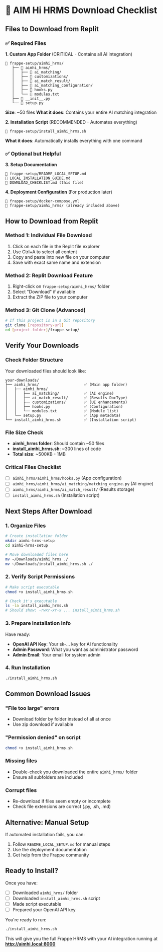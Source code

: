 # 📁 AIM Hi HRMS Download Checklist

## Files to Download from Replit

### ✅ Required Files

**1. Custom App Folder** (CRITICAL - Contains all AI integration)
```
📁 frappe-setup/aimhi_hrms/
   ├── 📁 aimhi_hrms/
   │   ├── 📁 ai_matching/
   │   ├── 📁 customizations/  
   │   ├── 📁 ai_match_result/
   │   ├── 📁 ai_matching_configuration/
   │   ├── 📄 hooks.py
   │   └── 📄 modules.txt
   ├── 📄 __init__.py
   └── 📄 setup.py
```
**Size**: ~50 files
**What it does**: Contains your entire AI matching integration

**2. Installation Script** (RECOMMENDED - Automates everything)
```
📄 frappe-setup/install_aimhi_hrms.sh
```
**What it does**: Automatically installs everything with one command

### ✅ Optional but Helpful

**3. Setup Documentation**
```
📄 frappe-setup/README_LOCAL_SETUP.md
📄 LOCAL_INSTALLATION_GUIDE.md
📄 DOWNLOAD_CHECKLIST.md (this file)
```

**4. Deployment Configuration** (For production later)
```
📄 frappe-setup/docker-compose.yml
📁 frappe-setup/aimhi_hrms/ (already included above)
```

## How to Download from Replit

### Method 1: Individual File Download
1. Click on each file in the Replit file explorer
2. Use Ctrl+A to select all content
3. Copy and paste into new file on your computer
4. Save with exact same name and extension

### Method 2: Replit Download Feature
1. Right-click on `frappe-setup/aimhi_hrms/` folder
2. Select "Download" if available
3. Extract the ZIP file to your computer

### Method 3: Git Clone (Advanced)
```bash
# If this project is in a Git repository
git clone [repository-url]
cd [project-folder]/frappe-setup/
```

## Verify Your Downloads

### Check Folder Structure
Your downloaded files should look like:
```
your-downloads/
├── aimhi_hrms/                    ✅ (Main app folder)
│   ├── aimhi_hrms/
│   │   ├── ai_matching/           ✅ (AI engine)
│   │   ├── ai_match_result/       ✅ (Results DocType)
│   │   ├── customizations/        ✅ (UI enhancements)
│   │   ├── hooks.py               ✅ (Configuration)
│   │   └── modules.txt            ✅ (Module list)
│   └── setup.py                   ✅ (App metadata)
└── install_aimhi_hrms.sh          ✅ (Installation script)
```

### File Size Check
- **aimhi_hrms folder**: Should contain ~50 files
- **install_aimhi_hrms.sh**: ~300 lines of code
- **Total size**: ~500KB - 1MB

### Critical Files Checklist
- [ ] `aimhi_hrms/aimhi_hrms/hooks.py` (App configuration)
- [ ] `aimhi_hrms/aimhi_hrms/ai_matching/matching_engine.py` (AI engine)
- [ ] `aimhi_hrms/aimhi_hrms/ai_match_result/` (Results storage)
- [ ] `install_aimhi_hrms.sh` (Installation script)

## Next Steps After Download

### 1. Organize Files
```bash
# Create installation folder
mkdir aimhi-hrms-setup
cd aimhi-hrms-setup

# Move downloaded files here
mv ~/Downloads/aimhi_hrms ./
mv ~/Downloads/install_aimhi_hrms.sh ./
```

### 2. Verify Script Permissions
```bash
# Make script executable
chmod +x install_aimhi_hrms.sh

# Check it's executable
ls -la install_aimhi_hrms.sh
# Should show: -rwxr-xr-x ... install_aimhi_hrms.sh
```

### 3. Prepare Installation Info
Have ready:
- **OpenAI API Key**: Your sk-... key for AI functionality
- **Admin Password**: What you want as administrator password
- **Admin Email**: Your email for system admin

### 4. Run Installation
```bash
./install_aimhi_hrms.sh
```

## Common Download Issues

### "File too large" errors
- Download folder by folder instead of all at once
- Use zip download if available

### "Permission denied" on script
```bash
chmod +x install_aimhi_hrms.sh
```

### Missing files
- Double-check you downloaded the entire `aimhi_hrms/` folder
- Ensure all subfolders are included

### Corrupt files
- Re-download if files seem empty or incomplete
- Check file extensions are correct (.py, .sh, .md)

## Alternative: Manual Setup

If automated installation fails, you can:
1. Follow `README_LOCAL_SETUP.md` for manual steps
2. Use the deployment documentation
3. Get help from the Frappe community

## Ready to Install?

Once you have:
- [ ] Downloaded `aimhi_hrms/` folder
- [ ] Downloaded `install_aimhi_hrms.sh` script  
- [ ] Made script executable
- [ ] Prepared your OpenAI API key

You're ready to run:
```bash
./install_aimhi_hrms.sh
```

This will give you the full Frappe HRMS with your AI integration running at **http://aimhi.local:8000**